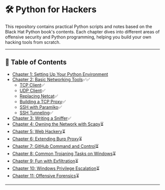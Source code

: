 # 🛠️ Python for Hackers

This repository contains practical Python scripts and notes based on the Black Hat Python book's contents. Each chapter dives into different areas of offensive security and Python programming, helping you build your own hacking tools from scratch.


---

## 📘 Table of Contents

- [Chapter 1: Setting Up Your Python Environment]()
- [Chapter 2: Basic Networking Tools](./Chapter%202.%20Basic%20Networking%20Tools/)✅✅
  - [TCP Client](./Chapter%202.%20Basic%20Networking%20Tools/tcp_client.py)✅
  - [UDP Client](./Chapter%202.%20Basic%20Networking%20Tools/udp_client.py)✅
  - [Replacing Netcat](./Chapter%202.%20Basic%20Networking%20Tools/replacing_netcat.py)✅ 
  - [Building a TCP Proxy](./Chapter%202.%20Basic%20Networking%20Tools/tcp_proxy.py)✅
  - [SSH with Paramiko](./Chapter%202.%20Basic%20Networking%20Tools/ssh_with_paramiko/)✅
  - [SSH Tunneling](./Chapter%202.%20Basic%20Networking%20Tools/ssh_tunneling.py)✅
- [Chapter 3: Writing a Sniffer](./Chapter%203.%20Writing%20a%20Sniffer/sniffer.py)✅
- [Chapter 4: Owning the Network with Scapy](#chapter-4-owning-the-network-with-scapy)⏳
- [Chapter 5: Web Hackery](#chapter-5-web-hackery)⏳
- [Chapter 6: Extending Burp Proxy](#chapter-6-extending-burp-proxy)⏳
- [Chapter 7: GitHub Command and Control](#chapter-7-github-command-and-control)⏳
- [Chapter 8: Common Trojaning Tasks on Windows](#chapter-8-common-trojaning-tasks-on-windows)⏳
- [Chapter 9: Fun with Exfiltration](#chapter-9-fun-with-exfiltration)⏳
- [Chapter 10: Windows Privilege Escalation](#chapter-10-windows-privilege-escalation)⏳
- [Chapter 11: Offensive Forensics](#chapter-11-offensive-forensics)⏳

---
